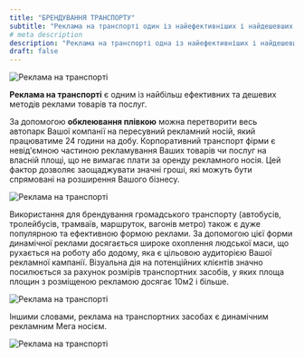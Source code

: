 ```yaml
---
title: "БРЕНДУВАННЯ ТРАНСПОРТУ"
subtitle: "Реклама на транспорті один із найефективніших і найдешевших методів реклами товарів та послуг."
# meta description
description: "Реклама на транспорті одна із найефективніших і найдешевших методів реклами товарів та послуг."
draft: false
---
```


![Реклама на транспорті](/images/feature1.jpg)

**Реклама на транспорті** є одним із найбільш ефективних та дешевих методів реклами товарів та послуг.

За допомогою **обклеювання плівкою** можна перетворити весь автопарк Вашої компанії на пересувний рекламний носій, який працюватиме 24 години на добу. Корпоративний транспорт фірми є невід'ємною частиною рекламування Ваших товарів чи послуг на власній площі, що не вимагає плати за оренду рекламного носія. Цей фактор дозволяє заощаджувати значні гроші, які можуть бути спрямовані на розширення Вашого бізнесу.

![Реклама на транспорті](/images/c1-768x576.jpg)

Використання для брендування громадського транспорту (автобусів, тролейбусів, трамваїв, маршруток, вагонів метро) також є дуже популярною та ефективною формою реклами. За допомогою цієї форми динамічної реклами досягається широке охоплення людської маси, що рухається на роботу або додому, яка є цільовою аудиторією Вашої рекламної кампанії. Візуальна дія на потенційних клієнтів значно посилюється за рахунок розмірів транспортних засобів, у яких площа площин з розміщеною рекламою досягає 10м2 і більше.

![Реклама на транспорті](/images/c3-768x576.jpg)
      
Іншими словами, реклама на транспортних засобах є динамічним рекламним Мега носієм.

![Реклама на транспорті](/images/c4-768x576.jpg)